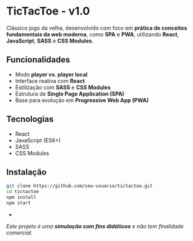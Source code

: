 # TicTacToe - v1.0

Clássico jogo da velha, desenvolvido com foco em **prática de conceitos fundamentais da web moderna**, como **SPA** e **PWA**, utilizando **React**, **JavaScript**, **SASS** e **CSS Modules**.

## Funcionalidades

- Modo **player vs. player local**
- Interface reativa com **React**
- Estilização com **SASS** e **CSS Modules**
- Estrutura de **Single Page Application (SPA)**
- Base para evolução em **Progressive Web App (PWA)**

## Tecnologias

- React
- JavaScript (ES6+)
- SASS
- CSS Modules

## Instalação

```bash
git clone https://github.com/seu-usuario/tictactoe.git
cd tictactoe
npm install
npm start
```

-

*Este projeto é uma **simulação com fins didáticos** e não tem finalidade comercial.*
